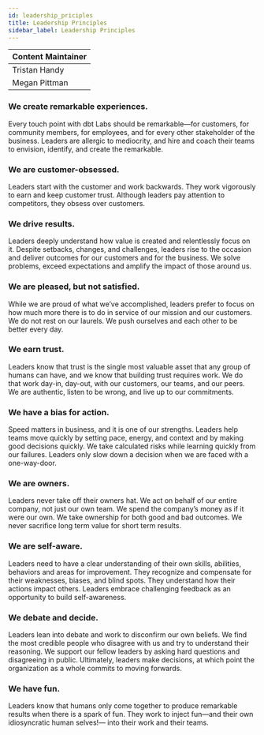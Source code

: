 ```yaml
---
id: leadership_priciples
title: Leadership Principles
sidebar_label: Leadership Principles
---
```


| Content Maintainer |
|---|
| Tristan Handy |
| Megan Pittman |

### We create remarkable experiences.

Every touch point with dbt Labs should be remarkable—for customers, for community members, for employees, and for every other stakeholder of the business. Leaders are allergic to mediocrity, and hire and coach their teams to envision, identify, and create the remarkable.

### We are customer-obsessed.

Leaders start with the customer and work backwards. They work vigorously to earn and keep customer trust. Although leaders pay attention to competitors, they obsess over customers.

### We drive results.

Leaders deeply understand how value is created and relentlessly focus on it. Despite setbacks, changes, and challenges, leaders rise to the occasion and deliver outcomes for our customers and for the business. We solve problems, exceed expectations and amplify the impact of those around us.

### We are pleased, but not satisfied.

While we are proud of what we’ve accomplished, leaders prefer to focus on how much more there is to do in service of our mission and our customers. We do not rest on our laurels. We push ourselves and each other to be better every day.

### We earn trust.

Leaders know that trust is the single most valuable asset that any group of humans can have, and we know that building trust requires work. We do that work day-in, day-out, with our customers, our teams, and our peers. We are authentic, listen to be wrong, and live up to our commitments.

### We have a bias for action.	

Speed matters in business, and it is one of our strengths. Leaders help teams move quickly by setting pace, energy, and context and by making good decisions quickly. We take calculated risks while learning quickly from our failures. Leaders only slow down a decision when we are faced with a one-way-door.

### We are owners.

Leaders never take off their owners hat. We act on behalf of our entire company, not just our own team. We spend the company’s money as if it were our own. We take ownership for both good and bad outcomes. We never sacrifice long term value for short term results.

### We are self-aware.

Leaders need to have a clear understanding of their own skills, abilities, behaviors and areas for improvement. They recognize and compensate for their weaknesses, biases, and blind spots. They understand how their actions impact others. Leaders embrace challenging feedback as an opportunity to build self-awareness.

### We debate and decide.

Leaders lean into debate and work to disconfirm our own beliefs. We find the most credible people who disagree with us and try to understand their reasoning. We support our fellow leaders by asking hard questions and disagreeing in public. Ultimately, leaders make decisions, at which point the organization as a whole commits to moving forwards.

### We have fun.

Leaders know that humans only come together to produce remarkable results when there is a spark of fun. They work to inject fun—and their own idiosyncratic human selves!— into their work and their teams.
